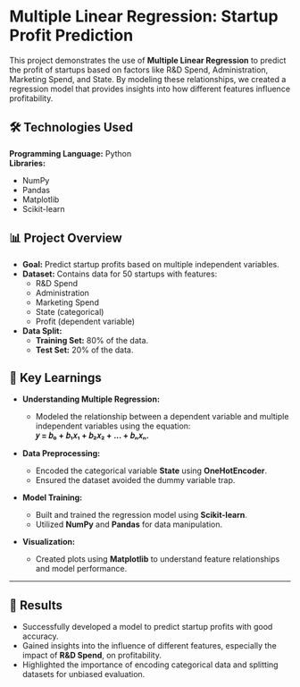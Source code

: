 # **Multiple Linear Regression: Startup Profit Prediction**  
This project demonstrates the use of **Multiple Linear Regression** to predict the profit of startups based on factors like R&D Spend, Administration, Marketing Spend, and State. By modeling these relationships, we created a regression model that provides insights into how different features influence profitability.

## **🛠 Technologies Used**  
**Programming Language:** Python  
**Libraries:**  
- NumPy  
- Pandas  
- Matplotlib  
- Scikit-learn  

## **📊 Project Overview**  
- **Goal:** Predict startup profits based on multiple independent variables.  
- **Dataset:** Contains data for 50 startups with features:  
  - R&D Spend  
  - Administration  
  - Marketing Spend  
  - State (categorical)  
  - Profit (dependent variable)  
- **Data Split:**  
  - **Training Set:** 80% of the data.  
  - **Test Set:** 20% of the data.  

## **🔑 Key Learnings**  
- **Understanding Multiple Regression:**  
  - Modeled the relationship between a dependent variable and multiple independent variables using the equation:  
    **𝑦 = 𝑏₀ + 𝑏₁𝑥₁ + 𝑏₂𝑥₂ + ... + 𝑏ₙ𝑥ₙ.**  

- **Data Preprocessing:**  
  - Encoded the categorical variable **State** using **OneHotEncoder**.  
  - Ensured the dataset avoided the dummy variable trap.  

- **Model Training:**  
  - Built and trained the regression model using **Scikit-learn**.  
  - Utilized **NumPy** and **Pandas** for data manipulation.  

- **Visualization:**  
  - Created plots using **Matplotlib** to understand feature relationships and model performance.  

---

## **🚀 Results**  
- Successfully developed a model to predict startup profits with good accuracy.  
- Gained insights into the influence of different features, especially the impact of **R&D Spend**, on profitability.  
- Highlighted the importance of encoding categorical data and splitting datasets for unbiased evaluation.
